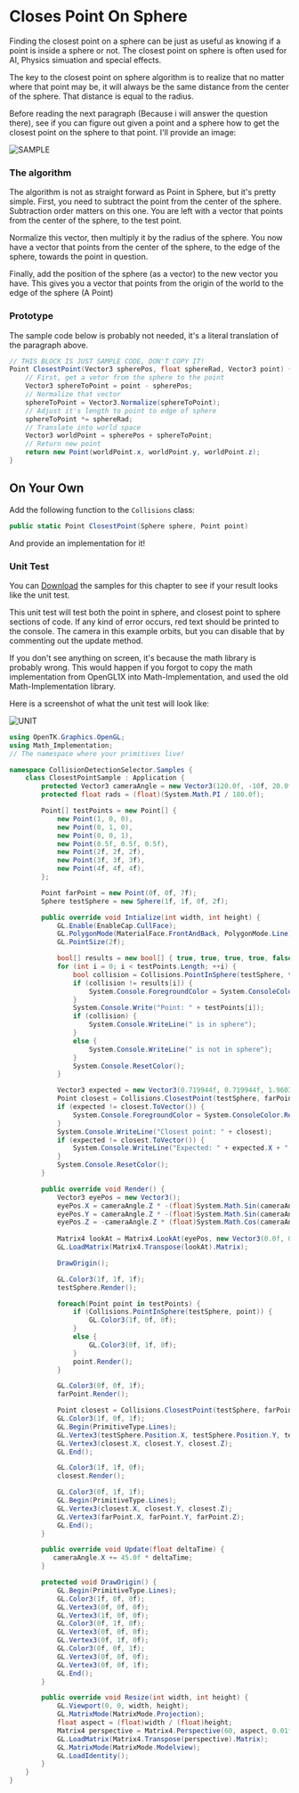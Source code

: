 # Closes Point On Sphere

Finding the closest point on a sphere can be just as useful as knowing if a point is inside a sphere or not. The closest point on sphere is often used for AI, Physics simuation and special effects.

The key to the closest point on sphere algorithm is to realize that no matter where that point may be, it will always be the same distance from the center of the sphere. That distance is equal to the radius.

Before reading the next paragraph (Because i will answer the question there), see if you can figure out given a point and a sphere how to get the closest point on the sphere to that point. I'll provide an image:

![SAMPLE](closest_point_on_sphere.jpg)

### The algorithm

The algorithm is not as straight forward as Point in Sphere, but it's pretty simple. First, you need to subtract the point from the center of the sphere. Subtraction order matters on this one. You are left with a vector that points from the center of the sphere, to the test point.

Normalize this vector, then multiply it by the radius of the sphere. You now have a vector that points from the center of the sphere, to the edge of the sphere, towards the point in question.

Finally, add the position of the sphere (as a vector) to the new vector you have. This gives you a vector that points from the origin of the world to the edge of the sphere (A Point)

### Prototype

The sample code below is probably not needed, it's a literal translation of the paragraph above. 

```cs
// THIS BLOCK IS JUST SAMPLE CODE, DON'T COPY IT!
Point ClosestPoint(Vector3 spherePos, float sphereRad, Vector3 point) {
    // First, get a vetor from the sphere to the point
    Vector3 sphereToPoint = point - spherePos;
    // Normalize that vector
    sphereToPoint = Vector3.Normalize(sphereToPoint);
    // Adjust it's length to point to edge of sphere
    sphereToPoint *= sphereRad;
    // Translate into world space
    Vector3 worldPoint = spherePos + sphereToPoint;
    // Return new point
    return new Point(worldPoint.x, worldPoint.y, worldPoint.z);
}
```

## On Your Own

Add the following function to the ```Collisions``` class:

```cs
public static Point ClosestPoint(Sphere sphere, Point point)
```

And provide an implementation for it!

### Unit Test

You can [Download](../Samples/CollisionSphere.rar) the samples for this chapter to see if your result looks like the unit test.

This unit test will test both the point in sphere, and closest point to sphere sections of code. If any kind of error occurs, red text should be printed to the console. The camera in this example orbits, but you can disable that by commenting out the update method.

If you don't see anything on screen, it's because the math library is probably wrong. This would happen if you forgot to copy the math implementation from OpenGL1X into Math-Implementation, and used the old Math-Implementation library.

Here is a screenshot of what the unit test will look like:

![UNIT](point_in_sphere_unit.png)

```cs
using OpenTK.Graphics.OpenGL;
using Math_Implementation;
// The namespace where your primitives live!

namespace CollisionDetectionSelector.Samples {
    class ClosestPointSample : Application {
        protected Vector3 cameraAngle = new Vector3(120.0f, -10f, 20.0f);
        protected float rads = (float)(System.Math.PI / 180.0f);

        Point[] testPoints = new Point[] {
            new Point(1, 0, 0),
            new Point(0, 1, 0),
            new Point(0, 0, 1),
            new Point(0.5f, 0.5f, 0.5f),
            new Point(2f, 2f, 2f),
            new Point(3f, 3f, 3f),
            new Point(4f, 4f, 4f),
        };

        Point farPoint = new Point(0f, 0f, 7f);
        Sphere testSphere = new Sphere(1f, 1f, 0f, 2f);

        public override void Intialize(int width, int height) {
            GL.Enable(EnableCap.CullFace);
            GL.PolygonMode(MaterialFace.FrontAndBack, PolygonMode.Line);
            GL.PointSize(2f);

            bool[] results = new bool[] { true, true, true, true, false, false, false };
            for (int i = 0; i < testPoints.Length; ++i) {
                bool collision = Collisions.PointInSphere(testSphere, testPoints[i]);
                if (collision != results[i]) {
                    System.Console.ForegroundColor = System.ConsoleColor.Red;
                }
                System.Console.Write("Point: " + testPoints[i]);
                if (collision) {
                    System.Console.WriteLine(" is in sphere");
                }
                else {
                    System.Console.WriteLine(" is not in sphere");
                }
                System.Console.ResetColor();
            }

            Vector3 expected = new Vector3(0.719944f, 0.719944f, 1.960392f);
            Point closest = Collisions.ClosestPoint(testSphere, farPoint);
            if (expected != closest.ToVector()) {
                System.Console.ForegroundColor = System.ConsoleColor.Red;
            }
            System.Console.WriteLine("Closest point: " + closest);
            if (expected != closest.ToVector()) {
                System.Console.WriteLine("Expected: " + expected.X + ", " + expected.Y + ", " + expected.Z);
            }
            System.Console.ResetColor();
        }

        public override void Render() {
            Vector3 eyePos = new Vector3();
            eyePos.X = cameraAngle.Z * -(float)System.Math.Sin(cameraAngle.X * rads * (float)System.Math.Cos(cameraAngle.Y * rads));
            eyePos.Y = cameraAngle.Z * -(float)System.Math.Sin(cameraAngle.Y * rads);
            eyePos.Z = -cameraAngle.Z * (float)System.Math.Cos(cameraAngle.X * rads * (float)System.Math.Cos(cameraAngle.Y * rads));
            
            Matrix4 lookAt = Matrix4.LookAt(eyePos, new Vector3(0.0f, 0.0f, 0.0f), new Vector3(0.0f, 1.0f, 0.0f));
            GL.LoadMatrix(Matrix4.Transpose(lookAt).Matrix);

            DrawOrigin();

            GL.Color3(1f, 1f, 1f);
            testSphere.Render();

            foreach(Point point in testPoints) {
                if (Collisions.PointInSphere(testSphere, point)) {
                    GL.Color3(1f, 0f, 0f);
                }
                else {
                    GL.Color3(0f, 1f, 0f);
                }
                point.Render();
            }

            GL.Color3(0f, 0f, 1f);
            farPoint.Render();

            Point closest = Collisions.ClosestPoint(testSphere, farPoint);
            GL.Color3(1f, 0f, 1f);
            GL.Begin(PrimitiveType.Lines);
            GL.Vertex3(testSphere.Position.X, testSphere.Position.Y, testSphere.Position.Z);
            GL.Vertex3(closest.X, closest.Y, closest.Z);
            GL.End();

            GL.Color3(1f, 1f, 0f);
            closest.Render();

            GL.Color3(0f, 1f, 1f);
            GL.Begin(PrimitiveType.Lines);
            GL.Vertex3(closest.X, closest.Y, closest.Z);
            GL.Vertex3(farPoint.X, farPoint.Y, farPoint.Z);
            GL.End();
        }

        public override void Update(float deltaTime) {
           cameraAngle.X += 45.0f * deltaTime;
        }

        protected void DrawOrigin() {
            GL.Begin(PrimitiveType.Lines);
            GL.Color3(1f, 0f, 0f);
            GL.Vertex3(0f, 0f, 0f);
            GL.Vertex3(1f, 0f, 0f);
            GL.Color3(0f, 1f, 0f);
            GL.Vertex3(0f, 0f, 0f);
            GL.Vertex3(0f, 1f, 0f);
            GL.Color3(0f, 0f, 1f);
            GL.Vertex3(0f, 0f, 0f);
            GL.Vertex3(0f, 0f, 1f);
            GL.End();
        }

        public override void Resize(int width, int height) {
            GL.Viewport(0, 0, width, height);
            GL.MatrixMode(MatrixMode.Projection);
            float aspect = (float)width / (float)height;
            Matrix4 perspective = Matrix4.Perspective(60, aspect, 0.01f, 1000.0f);
            GL.LoadMatrix(Matrix4.Transpose(perspective).Matrix);
            GL.MatrixMode(MatrixMode.Modelview);
            GL.LoadIdentity();
        }
    }
}
```